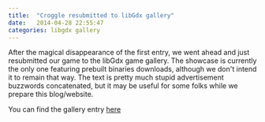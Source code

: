 ```yaml
---
title:  "Croggle resubmitted to libGdx gallery"
date:   2014-04-28 22:55:47
categories: libgdx gallery
---
```


After the magical disappearance of the first entry, we went ahead and just resubmitted our game to the libGdx game gallery.
The showcase is currently the only one featuring prebuilt binaries downloads, although we don't intend it to remain that way.
The text is pretty much stupid advertisement buzzwords concatenated, but it may be useful for some folks while we prepare this blog/website.

You can find the gallery entry [here][link]


[link]: http://libgdx.badlogicgames.com/showentry.html?id=adb12103-3c2f-4a54-aa76-4579fce84390
